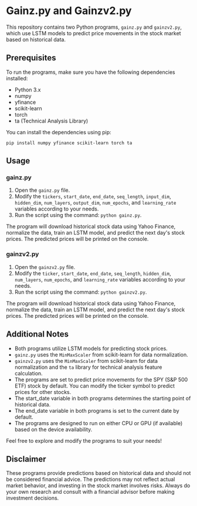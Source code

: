 # Gainz.py and Gainzv2.py

This repository contains two Python programs, `gainz.py` and `gainzv2.py`, which use LSTM models to predict price movements in the stock market based on historical data.

## Prerequisites

To run the programs, make sure you have the following dependencies installed:

- Python 3.x
- numpy
- yfinance
- scikit-learn
- torch
- ta (Technical Analysis Library)

You can install the dependencies using pip:

```
pip install numpy yfinance scikit-learn torch ta
```

## Usage

### gainz.py

1. Open the `gainz.py` file.
2. Modify the `tickers`, `start_date`, `end_date`, `seq_length`, `input_dim`, `hidden_dim`, `num_layers`, `output_dim`, `num_epochs`, and `learning_rate` variables according to your needs.
3. Run the script using the command: `python gainz.py`.

The program will download historical stock data using Yahoo Finance, normalize the data, train an LSTM model, and predict the next day's stock prices. The predicted prices will be printed on the console.

### gainzv2.py

1. Open the `gainzv2.py` file.
2. Modify the `ticker`, `start_date`, `end_date`, `seq_length`, `hidden_dim`, `num_layers`, `num_epochs`, and `learning_rate` variables according to your needs.
3. Run the script using the command: `python gainzv2.py`.

The program will download historical stock data using Yahoo Finance, normalize the data, train an LSTM model, and predict the next day's stock prices. The predicted prices will be printed on the console.

## Additional Notes

- Both programs utilize LSTM models for predicting stock prices.
- `gainz.py` uses the `MinMaxScaler` from scikit-learn for data normalization.
- `gainzv2.py` uses the `MinMaxScaler` from scikit-learn for data normalization and the `ta` library for technical analysis feature calculation.
- The programs are set to predict price movements for the SPY (S&P 500 ETF) stock by default. You can modify the ticker symbol to predict prices for other stocks.
- The start_date variable in both programs determines the starting point of historical data.
- The end_date variable in both programs is set to the current date by default.
- The programs are designed to run on either CPU or GPU (if available) based on the device availability.

Feel free to explore and modify the programs to suit your needs!

## Disclaimer

These programs provide predictions based on historical data and should not be considered financial advice. The predictions may not reflect actual market behavior, and investing in the stock market involves risks. Always do your own research and consult with a financial advisor before making investment decisions.
